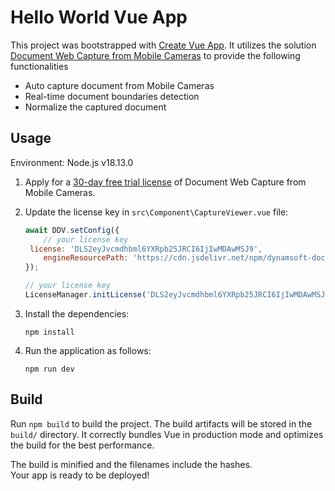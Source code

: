 # Hello World Vue App

This project was bootstrapped with [Create Vue App](https://github.com/vuejs/vue-cli). It utilizes the solution [Document Web Capture from Mobile Cameras](https://www.dynamsoft.com/use-cases/mobile-web-capture-sdk/?utm_content=nav-solutions) to provide the following functionalities

- Auto capture document from Mobile Cameras
- Real-time document boundaries detection
- Normalize the captured document

## Usage

Environment: Node.js v18.13.0

1. Apply for a [30-day free trial license](https://www.dynamsoft.com/customer/license/trialLicense?product=dwc) of Document Web Capture from Mobile Cameras.

2. Update the license key in `src\Component\CaptureViewer.vue` file:

   ```javascript
   await DDV.setConfig({
       // your license key
   	license: 'DLS2eyJvcmdhbml6YXRpb25JRCI6IjIwMDAwMSJ9', 
       engineResourcePath: 'https://cdn.jsdelivr.net/npm/dynamsoft-document-viewer@1.0.0/dist/engine'
   });
   
   // your license key
   LicenseManager.initLicense('DLS2eyJvcmdhbml6YXRpb25JRCI6IjIwMDAwMSJ9'); 
   ```

3. Install the dependencies:

   ```
   npm install
   ```

4. Run the application as follows:

   ```
   npm run dev
   ```

## Build

Run `npm build` to build the project. The build artifacts will be stored in the `build/` directory. 
It correctly bundles Vue in production mode and optimizes the build for the best performance.

The build is minified and the filenames include the hashes.<br />
Your app is ready to be deployed!
